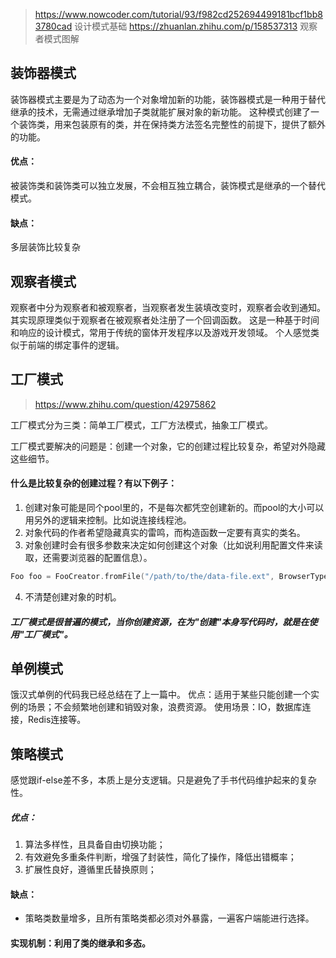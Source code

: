 > https://www.nowcoder.com/tutorial/93/f982cd252694499181bcf1bb83780cad 设计模式基础
> https://zhuanlan.zhihu.com/p/158537313 观察者模式图解

## 装饰器模式

装饰器模式主要是为了动态为一个对象增加新的功能，装饰器模式是一种用于替代继承的技术，无需通过继承增加子类就能扩展对象的新功能。
这种模式创建了一个装饰类，用来包装原有的类，并在保持类方法签名完整性的前提下，提供了额外的功能。
#### 优点：
被装饰类和装饰类可以独立发展，不会相互独立耦合，装饰模式是继承的一个替代模式。

#### 缺点：
多层装饰比较复杂



## 观察者模式

观察者中分为观察者和被观察者，当观察者发生装填改变时，观察者会收到通知。其实现原理类似于观察者在被观察者处注册了一个回调函数。
这是一种基于时间和响应的设计模式，常用于传统的窗体开发程序以及游戏开发领域。
个人感觉类似于前端的绑定事件的逻辑。


## 工厂模式
> https://www.zhihu.com/question/42975862

工厂模式分为三类：简单工厂模式，工厂方法模式，抽象工厂模式。

工厂模式要解决的问题是：创建一个对象，它的创建过程比较复杂，希望对外隐藏这些细节。

#### 什么是比较复杂的创建过程？有以下例子：
1. 创建对象可能是同个pool里的，不是每次都凭空创建新的。而pool的大小可以用另外的逻辑来控制。比如说连接线程池。
2. 对象代码的作者希望隐藏真实的雷鸣，而构造函数一定要有真实的类名。
3. 对象创建时会有很多参数来决定如何创建这个对象（比如说利用配置文件来读取，还需要浏览器的配置信息）。
```c++
Foo foo = FooCreator.fromFile("/path/to/the/data-file.ext", BrowserType.CHROME);
```
4. 不清楚创建对象的时机。

##### 工厂模式是很普遍的模式，当你创建资源，在为"创建"本身写代码时，就是在使用"工厂模式"。



## 单例模式

饿汉式单例的代码我已经总结在了上一篇中。
优点：适用于某些只能创建一个实例的场景；不会频繁地创建和销毁对象，浪费资源。
使用场景：IO，数据库连接，Redis连接等。


## 策略模式
感觉跟if-else差不多，本质上是分支逻辑。只是避免了手书代码维护起来的复杂性。

##### 优点：
1. 算法多样性，且具备自由切换功能；
2. 有效避免多重条件判断，增强了封装性，简化了操作，降低出错概率；
3. 扩展性良好，遵循里氏替换原则；

#### 缺点：
- 策略类数量增多，且所有策略类都必须对外暴露，一遍客户端能进行选择。

#### 实现机制：利用了类的继承和多态。
